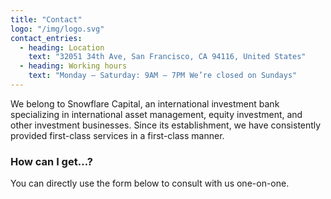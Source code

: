 ```yaml
---
title: "Contact"
logo: "/img/logo.svg"
contact_entries:
  - heading: Location
    text: "32051 34th Ave, San Francisco, CA 94116, United States"
  - heading: Working hours
    text: "Monday – Saturday: 9AM – 7PM We’re closed on Sundays"
---
```


We belong to Snowflare Capital, an international investment bank specializing in international asset management, equity investment, and other investment businesses. Since its establishment, we have consistently provided first-class services in a first-class manner.

<h3 class="f4 b lh-title mb2">How can I get…?</h3>

You can directly use the form below to consult with us one-on-one.
